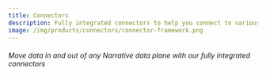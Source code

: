 ```yaml
---
title: Connectors
description: Fully integrated connectors to help you connect to various platforms and services using the Narrative Connector Framework
image: /img/products/connectors/connector-framework.png
---
```


###### Move data in and out of any Narrative data plane with our fully integrated connectors
